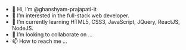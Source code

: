 - 👋 Hi, I’m @ghanshyam-prajapati-it
- 👀 I’m interested in the full-stack web developer.
- 🌱 I’m currently learning HTML5, CSS3, JavaScript, JQuery, ReactJS, NodeJS.
- 💞️ I’m looking to collaborate on ...
- 📫 How to reach me ...

<!---
Ghanshyam-Prajapati-it/Ghanshyam-Prajapati-it is a ✨ special ✨ repository because its `README.md` (this file) appears on your GitHub profile.
You can click the Preview link to take a look at your changes.
--->
